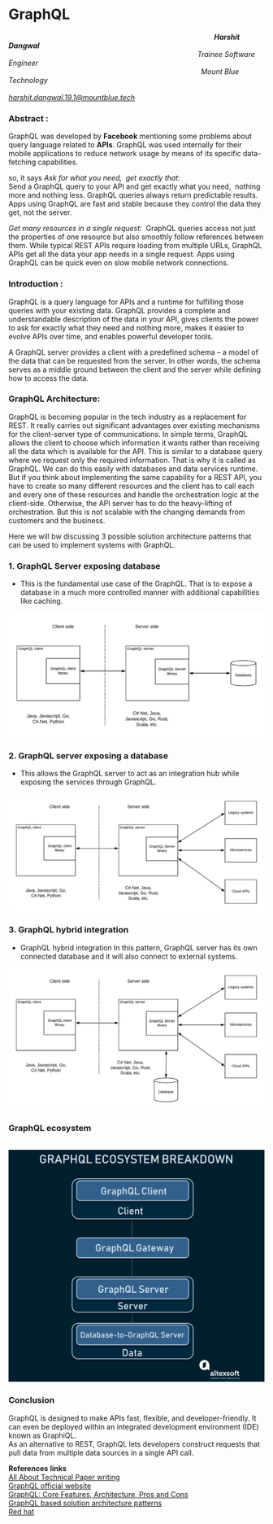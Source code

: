 # &emsp; &emsp; &emsp; &emsp; &emsp; &emsp; &emsp; &emsp; &emsp; &emsp; &ensp; &ensp; **GraphQL**

&emsp; &emsp; &emsp; &emsp;&emsp;&emsp;&emsp;&emsp; &emsp; &emsp; &emsp; &emsp; &emsp; &emsp; &emsp; &emsp; &emsp; &emsp; &emsp; &emsp; &emsp; &emsp; &emsp; &nbsp; ***Harshit Dangwal*** \
&emsp; &emsp; &emsp; &emsp; &emsp; &emsp; &emsp; &emsp; &emsp; &emsp; &emsp; &emsp; &emsp; &emsp;&emsp;&emsp;&emsp;&emsp; &emsp; &emsp; &emsp; &ensp; *Trainee Software Engineer* \
&emsp; &emsp; &emsp; &emsp;&emsp;&emsp;&emsp;&emsp; &emsp; &emsp; &emsp; &emsp; &emsp; &emsp; &emsp; &emsp; &emsp; &emsp; &emsp; &emsp; &emsp; &emsp; *Mount Blue Technology* \
&emsp; &emsp; &emsp; &emsp; &emsp; &emsp; &emsp; &emsp; &emsp; &emsp; &emsp; &emsp;&emsp;&emsp;&emsp;&emsp; &emsp; &emsp; &emsp; &emsp; *<harshit.dangwal.19.1@mountblue.tech>*

### **Abstract :**

GraphQL was developed by **Facebook** mentioning some problems about query language related to **APIs**.
GraphQL was used internally for their mobile applications to reduce network usage by means of its specific data-fetching capabilities.

so, it says *Ask for what you need,&nbsp;
get exactly that:*\
Send a GraphQL query to your API and get exactly what you need,&nbsp; nothing more and nothing less. GraphQL queries always return predictable results. Apps using GraphQL are fast and stable because they control the data they get, not the server.

*Get many resources in a single request:&nbsp;*
GraphQL queries access not just the properties of one resource but also smoothly follow references between them. While typical REST APIs require loading from multiple URLs, GraphQL APIs get all the data your app needs in a single request. Apps using GraphQL can be quick even on slow mobile network connections.

### **Introduction :**

GraphQL is a query language for APIs and a runtime for fulfilling those queries with your existing data. GraphQL provides a complete and understandable description of the data in your API, gives clients the power to ask for exactly what they need and nothing more, makes it easier to evolve APIs over time, and enables powerful developer tools.

A GraphQL server provides a client with a predefined schema – a model of the data that can be requested from the server. In other words, the schema serves as a middle ground between the client and the server while defining how to access the data.

### **GraphQL Architecture:**

GraphQL is becoming popular in the tech industry as a replacement for REST. It really carries out significant advantages over existing mechanisms for the client-server type of communications. In simple terms, GraphQL allows the client to choose which information it wants rather than receiving all the data which is available for the API. This is similar to a database query where we request only the required information. That is why it is called as GraphQL. We can do this easily with databases and data services runtime. But if you think about implementing the same capability for a REST API, you have to create so many different resources and the client has to call each and every one of these resources and handle the orchestration logic at the client-side. Otherwise, the API server has to do the heavy-lifting of orchestration. But this is not scalable with the changing demands from customers and the business.

Here we will bw discussing 3 possible solution architecture patterns that can be used to implement systems with GraphQL.

### 1. **GraphQL Server exposing database**

- This is the fundamental use case of the GraphQL. That is to expose a database in a much more controlled manner with additional capabilities like caching.

![image1](GraphQL-Pattern-1-dataservice.png)

### 2. **GraphQL server exposing a database**

- This allows the GraphQL server to act as an integration hub while exposing the services through GraphQL.

![image2](GraphQL-Pattern-2-integration-hub.png)

### 3. **GraphQL hybrid integration**

- GraphQL hybrid integration In this pattern, GraphQL server has its own connected database and it will also connect to external systems.

![image3](GraphQL-Pattern-3-hybrid-integration.png)

### **GraphQL ecosystem**

&nbsp;
![image4](word-image-9.png)

### **Conclusion**

GraphQL is designed to make APIs fast, flexible, and developer-friendly. It can even be deployed within an integrated development environment (IDE) known as GraphiQL.\
As an alternative to REST, GraphQL lets developers construct requests that pull data from multiple data sources in a single API call.  

**References** **links** \
[All About Technical Paper writing](https://www.youtube.com/playlist?list=PLgUDSV6s1CJxAmlAO-wC9H2xKPyy1nGtP) \
[GraphQL official website](https://graphql.org) \
[GraphQL: Core Features, Architecture, Pros and Cons](<https://www.altexsoft.com/blog/engineering/graphql-core-features-architecture-pros-and-cons/>) \
[GraphQL based solution architecture patterns](https://giljae.com/solution-architecture-patterns/vendor-neutral/GraphQL-Pattern.html) \
[Red hat](https://www.redhat.com/en/topics/api/what-is-graphql)
